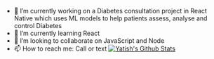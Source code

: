 
- 🔭 I’m currently working on a Diabetes consultation project in React Native which uses ML models to help patients assess, analyse and control Diabetes
- 🌱 I’m currently learning React
- 👯 I’m looking to collaborate on JavaScript and Node
- 📫 How to reach me: Call or text
[![Yatish's Github Stats](https://github-readme-stats.vercel.app/api?username=yatish1606&show_icons=true&theme=highcontrast)](https://github.com/anuraghazra/github-readme-stats)
